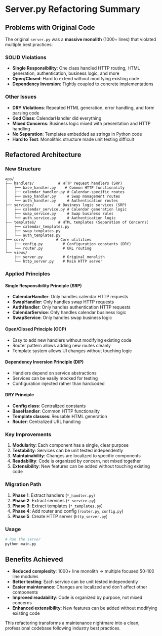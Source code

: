 # Server.py Refactoring Summary

## Problems with Original Code

The original `server.py` was a **massive monolith** (1000+ lines) that violated multiple best practices:

### SOLID Violations
- **Single Responsibility**: One class handled HTTP routing, HTML generation, authentication, business logic, and more
- **Open/Closed**: Hard to extend without modifying existing code
- **Dependency Inversion**: Tightly coupled to concrete implementations

### Other Issues
- **DRY Violations**: Repeated HTML generation, error handling, and form parsing code
- **God Class**: CalendarHandler did everything
- **Mixed Concerns**: Business logic mixed with presentation and HTTP handling
- **No Separation**: Templates embedded as strings in Python code
- **Hard to Test**: Monolithic structure made unit testing difficult

## Refactored Architecture

### New Structure
```
app/
├── handlers/           # HTTP request handlers (SRP)
│   ├── base_handler.py    # Common HTTP functionality
│   ├── calendar_handler.py # Calendar-specific routes
│   ├── swap_handler.py     # Swap management routes
│   └── auth_handler.py     # Authentication routes
├── services/           # Business logic services (SRP)
│   ├── calendar_service.py # Calendar generation logic
│   ├── swap_service.py     # Swap business rules
│   └── auth_service.py     # Authentication logic
├── templates/          # HTML templates (Separation of Concerns)
│   ├── calendar_templates.py
│   ├── swap_templates.py
│   └── auth_templates.py
├── core/              # Core utilities
│   ├── config.py         # Configuration constants (DRY)
│   └── router.py         # URL routing
└── views/
    ├── server.py         # Original monolith
    └── http_server.py    # Main HTTP server
```

### Applied Principles

#### Single Responsibility Principle (SRP)
- **CalendarHandler**: Only handles calendar HTTP requests
- **SwapHandler**: Only handles swap HTTP requests  
- **AuthHandler**: Only handles authentication HTTP requests
- **CalendarService**: Only handles calendar business logic
- **SwapService**: Only handles swap business logic

#### Open/Closed Principle (OCP)
- Easy to add new handlers without modifying existing code
- Router pattern allows adding new routes cleanly
- Template system allows UI changes without touching logic

#### Dependency Inversion Principle (DIP)
- Handlers depend on service abstractions
- Services can be easily mocked for testing
- Configuration injected rather than hardcoded

#### DRY Principle
- **Config class**: Centralized constants
- **BaseHandler**: Common HTTP functionality
- **Template classes**: Reusable HTML generation
- **Router**: Centralized URL handling

### Key Improvements

1. **Modularity**: Each component has a single, clear purpose
2. **Testability**: Services can be unit tested independently
3. **Maintainability**: Changes are localized to specific components
4. **Readability**: Code is organized by concern, not mixed together
5. **Extensibility**: New features can be added without touching existing code

### Migration Path

1. **Phase 1**: Extract handlers (`*_handler.py`)
2. **Phase 2**: Extract services (`*_service.py`) 
3. **Phase 3**: Extract templates (`*_templates.py`)
4. **Phase 4**: Add router and config (`router.py`, `config.py`)
5. **Phase 5**: Create HTTP server (`http_server.py`)

### Usage

```bash
# Run the server
python main.py
```

## Benefits Achieved

- **Reduced complexity**: 1000+ line monolith → multiple focused 50-100 line modules
- **Better testing**: Each service can be unit tested independently
- **Easier maintenance**: Changes are localized and don't affect other components
- **Improved readability**: Code is organized by purpose, not mixed concerns
- **Enhanced extensibility**: New features can be added without modifying existing code

This refactoring transforms a maintenance nightmare into a clean, professional codebase following industry best practices.